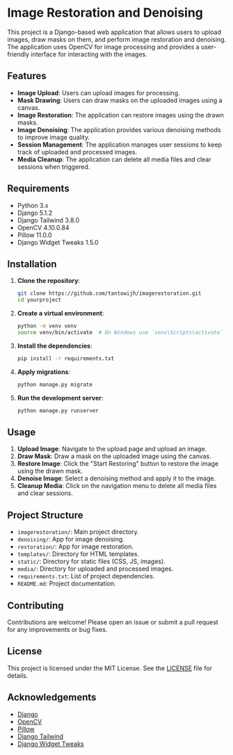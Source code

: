 # Image Restoration and Denoising

This project is a Django-based web application that allows users to upload images, draw masks on them, and perform image restoration and denoising. The application uses OpenCV for image processing and provides a user-friendly interface for interacting with the images.

## Features

- **Image Upload**: Users can upload images for processing.
- **Mask Drawing**: Users can draw masks on the uploaded images using a canvas.
- **Image Restoration**: The application can restore images using the drawn masks.
- **Image Denoising**: The application provides various denoising methods to improve image quality.
- **Session Management**: The application manages user sessions to keep track of uploaded and processed images.
- **Media Cleanup**: The application can delete all media files and clear sessions when triggered.

## Requirements

- Python 3.x
- Django 5.1.2
- Django Tailwind 3.8.0
- OpenCV 4.10.0.84
- Pillow 11.0.0
- Django Widget Tweaks 1.5.0

## Installation

1. **Clone the repository**:
    ```sh
    git clone https://github.com/tantowijh/imagerestoration.git
    cd yourproject
    ```

2. **Create a virtual environment**:
    ```sh
    python -m venv venv
    source venv/bin/activate  # On Windows use `venv\Scripts\activate`
    ```

3. **Install the dependencies**:
    ```sh
    pip install -r requirements.txt
    ```

4. **Apply migrations**:
    ```sh
    python manage.py migrate
    ```

5. **Run the development server**:
    ```sh
    python manage.py runserver
    ```

## Usage

1. **Upload Image**: Navigate to the upload page and upload an image.
2. **Draw Mask**: Draw a mask on the uploaded image using the canvas.
3. **Restore Image**: Click the "Start Restoring" button to restore the image using the drawn mask.
4. **Denoise Image**: Select a denoising method and apply it to the image.
5. **Cleanup Media**: Click on the navigation menu to delete all media files and clear sessions.

## Project Structure

- `imagerestoration/`: Main project directory.
- `denoising/`: App for image denoising.
- `restoration/`: App for image restoration.
- `templates/`: Directory for HTML templates.
- `static/`: Directory for static files (CSS, JS, images).
- `media/`: Directory for uploaded and processed images.
- `requirements.txt`: List of project dependencies.
- `README.md`: Project documentation.

## Contributing

Contributions are welcome! Please open an issue or submit a pull request for any improvements or bug fixes.

## License

This project is licensed under the MIT License. See the [LICENSE](LICENSE) file for details.

## Acknowledgements

- [Django](https://www.djangoproject.com/)
- [OpenCV](https://opencv.org/)
- [Pillow](https://python-pillow.org/)
- [Django Tailwind](https://django-tailwind.readthedocs.io/)
- [Django Widget Tweaks](https://github.com/jazzband/django-widget-tweaks)